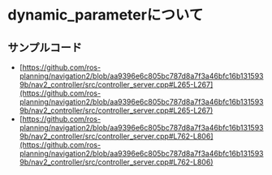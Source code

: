 # dynamic_parameterについて

## サンプルコード

- [https://github.com/ros-planning/navigation2/blob/aa9396e6c805bc787d8a7f3a46bfc16b1315939b/nav2_controller/src/controller_server.cpp#L265-L267](https://github.com/ros-planning/navigation2/blob/aa9396e6c805bc787d8a7f3a46bfc16b1315939b/nav2_controller/src/controller_server.cpp#L265-L267)
- [https://github.com/ros-planning/navigation2/blob/aa9396e6c805bc787d8a7f3a46bfc16b1315939b/nav2_controller/src/controller_server.cpp#L762-L806](https://github.com/ros-planning/navigation2/blob/aa9396e6c805bc787d8a7f3a46bfc16b1315939b/nav2_controller/src/controller_server.cpp#L762-L806)

